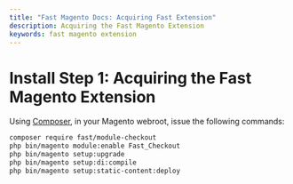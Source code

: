 ```yaml
---
title: "Fast Magento Docs: Acquiring Fast Extension"
description: Acquiring the Fast Magento Extension
keywords: fast magento extension
---
```


# Install Step 1: Acquiring the Fast Magento Extension

Using [Composer](https://getcomposer.org/), in your Magento webroot, issue the following commands:

```bash
composer require fast/module-checkout
php bin/magento module:enable Fast_Checkout
php bin/magento setup:upgrade
php bin/magento setup:di:compile
php bin/magento setup:static-content:deploy
```
